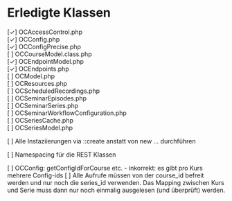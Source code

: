 # Erledigte Klassen

[✓] OCAccessControl.php  
[✓] OCConfig.php  
[✓] OCConfigPrecise.php  
[ ] OCCourseModel.class.php  
[✓] OCEndpointModel.php  
[✓] OCEndpoints.php  
[ ] OCModel.php  
[ ] OCResources.php  
[ ] OCScheduledRecordings.php  
[ ] OCSeminarEpisodes.php  
[ ] OCSeminarSeries.php  
[ ] OCSeminarWorkflowConfiguration.php  
[ ] OCSeriesCache.php  
[ ] OCSeriesModel.php  

[ ] Alle Instaziierungen via ::create anstatt von new ... durchführen

[ ] Namespacing für die REST Klassen

[ ] OCConfig: getConfigIdForCourse etc. - inkorrekt: es gibt pro Kurs mehrere Config-ids
[ ] Alle Aufrufe müssen von der course_id befreit werden und nur noch die series_id verwenden. Das Mapping zwischen Kurs und Serie muss dann nur noch einmalig ausgelesen (und überprüft) werden. 
